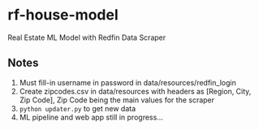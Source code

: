 # rf-house-model
 Real Estate ML Model with Redfin Data Scraper

## Notes
1. Must fill-in username in password in data/resources/redfin_login
2. Create zipcodes.csv in data/resources with headers as [Region, City, Zip Code], Zip Code being the main values for the scraper
3. ```python updater.py``` to get new data
4. ML pipeline and web app still in progress...
